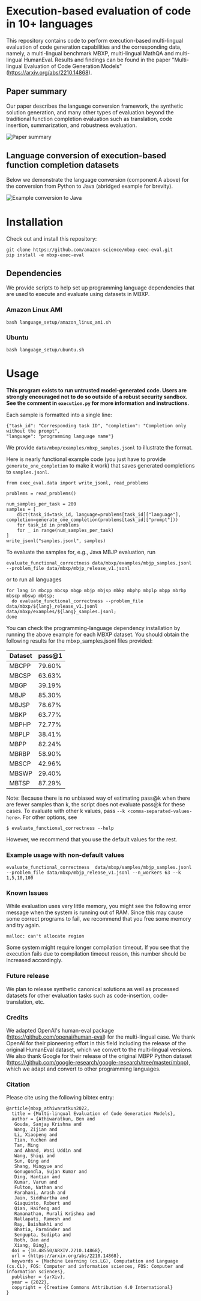 # Execution-based evaluation of code in 10+ languages

This repository contains code to perform execution-based multi-lingual evaluation of code generation capabilities and the corresponding data, namely, a multi-lingual benchmark MBXP, multi-lingual MathQA and multi-lingual HumanEval. Results and findings can be found in the paper "Multi-lingual Evaluation of Code Generation Models" (https://arxiv.org/abs/2210.14868).


## Paper summary

Our paper describes the language conversion framework, the synthetic solution generation, and many other types of evaluation beyond the traditional function completion evaluation such as translation, code insertion, summarization, and robustness evaluation. 

![Paper summary](./graphics/paper_summary.png)


## Language conversion of execution-based function completion datasets

Below we demonstrate the language conversion (component A above) for the conversion from Python to Java (abridged example for brevity). 

![Example conversion to Java](./graphics/mbxp_java_conversion.png)


# Installation

Check out and install this repository:
```
git clone https://github.com/amazon-science/mbxp-exec-eval.git
pip install -e mbxp-exec-eval
```



## Dependencies
We provide scripts to help set up programming language dependencies that are used to execute and evaluate using datasets in MBXP.

### Amazon Linux AMI
```
bash language_setup/amazon_linux_ami.sh
```
### Ubuntu
```
bash language_setup/ubuntu.sh
```

# Usage

**This program exists to run untrusted model-generated code. Users are strongly
encouraged not to do so outside of a robust security sandbox. See the comment in
`execution.py` for more information and instructions.**

Each sample is formatted into a single line:
```
{"task_id": "Corresponding task ID", "completion": "Completion only without the prompt",
"language": "programming language name"}
```
We provide `data/mbxp/examples/mbxp_samples.jsonl` to illustrate the format. 

Here is nearly functional example code (you just have to provide
`generate_one_completion` to make it work) that saves generated completions to
`samples.jsonl`.
```
from exec_eval.data import write_jsonl, read_problems

problems = read_problems()

num_samples_per_task = 200
samples = [
    dict(task_id=task_id, language=problems[task_id]["language"], completion=generate_one_completion(problems[task_id]["prompt"]))
    for task_id in problems
    for _ in range(num_samples_per_task)
]
write_jsonl("samples.jsonl", samples)
```

To evaluate the samples for, e.g., Java MBJP evaluation, run 
```
evaluate_functional_correctness data/mbxp/examples/mbjp_samples.jsonl --problem_file data/mbxp/mbjp_release_v1.jsonl
```
or to run all languages
```
for lang in mbcpp mbcsp mbgp mbjp mbjsp mbkp mbphp mbplp mbpp mbrbp mbscp mbswp mbtsp;
  do evaluate_functional_correctness --problem_file data/mbxp/${lang}_release_v1.jsonl data/mbxp/examples/${lang}_samples.jsonl;
done
```
You can check the programming-language dependency installation by running the above example for each MBXP dataset. You should obtain the following results for the mbxp_samples.jsonl files provided:


| Dataset | pass@1 |
|---------|--------|
| MBCPP   | 79.60% |
| MBCSP   | 63.63% |
| MBGP    | 39.19% |
| MBJP    | 85.30% |
| MBJSP   | 78.67% |
| MBKP    | 63.77% |
| MBPHP   | 72.77% |
| MBPLP   | 38.41% |
| MBPP    | 82.24% |
| MBRBP   | 58.90% |
| MBSCP   | 42.96% |
| MBSWP   | 29.40% |
| MBTSP   | 87.29% |



Note: Because there is no unbiased way of estimating pass@k when there are fewer
samples than k, the script does not evaluate pass@k for these cases. To
evaluate with other k values, pass `--k <comma-separated-values-here>`. For
other options, see
```
$ evaluate_functional_correctness --help
```
However, we recommend that you use the default values for the rest.

### Example usage with non-default values
```
evaluate_functional_correctness  data/mbxp/samples/mbjp_samples.jsonl --problem_file data/mbxp/mbjp_release_v1.jsonl --n_workers 63 --k 1,5,10,100
```

### Known Issues

While evaluation uses very little memory, you might see the following error
message when the system is running out of RAM. Since this may cause some
correct programs to fail, we recommend that you free some memory and try again.
```
malloc: can't allocate region
```

Some system might require longer compilation timeout. If you see that the execution fails due to compilation timeout reason, this number should be increased accordingly.

### Future release
We plan to release synthetic canonical solutions as well as processed datasets for other evaluation tasks such as code-insertion, code-translation, etc. 




### Credits
We adapted OpenAI's human-eval package (https://github.com/openai/human-eval) for the multi-lingual case. We thank OpenAI for their pioneering effort in this field including the release of the original HumanEval dataset, which we convert to the multi-lingual versions. We also thank Google for their release of the original MBPP Python dataset (https://github.com/google-research/google-research/tree/master/mbpp), which we adapt and convert to other programming languages.

### Citation

Please cite using the following bibtex entry:

```
@article{mbxp_athiwaratkun2022,
  title = {Multi-lingual Evaluation of Code Generation Models},
  author = {Athiwaratkun, Ben and
   Gouda, Sanjay Krishna and
   Wang, Zijian and
   Li, Xiaopeng and
   Tian, Yuchen and
   Tan, Ming
   and Ahmad, Wasi Uddin and
   Wang, Shiqi and
   Sun, Qing and
   Shang, Mingyue and
   Gonugondla, Sujan Kumar and
   Ding, Hantian and
   Kumar, Varun and
   Fulton, Nathan and
   Farahani, Arash and
   Jain, Siddhartha and
   Giaquinto, Robert and
   Qian, Haifeng and
   Ramanathan, Murali Krishna and
   Nallapati, Ramesh and
   Ray, Baishakhi and
   Bhatia, Parminder and
   Sengupta, Sudipta and
   Roth, Dan and
   Xiang, Bing},
  doi = {10.48550/ARXIV.2210.14868},
  url = {https://arxiv.org/abs/2210.14868},
  keywords = {Machine Learning (cs.LG), Computation and Language (cs.CL), FOS: Computer and information sciences, FOS: Computer and information sciences},
  publisher = {arXiv},
  year = {2022},
  copyright = {Creative Commons Attribution 4.0 International}
}

```
